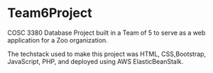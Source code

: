 # Team6Project

COSC 3380 Database Project built in a Team of 5 to serve as a web application for a Zoo organization.

The techstack used to make this project was HTML, CSS,Bootstrap, JavaScript, PHP, and deployed using AWS ElasticBeanStalk.
